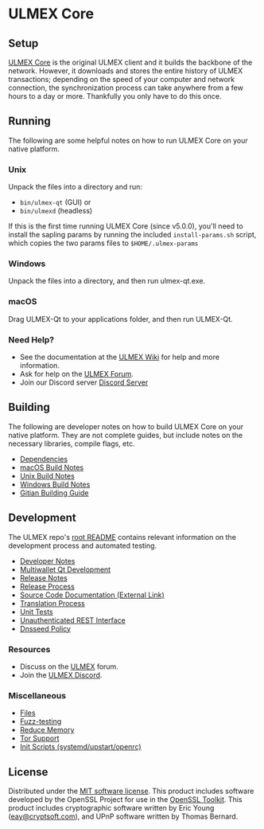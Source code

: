 ULMEX Core
=============

Setup
---------------------
[ULMEX Core](http://ulmex.org/wallet) is the original ULMEX client and it builds the backbone of the network. However, it downloads and stores the entire history of ULMEX transactions; depending on the speed of your computer and network connection, the synchronization process can take anywhere from a few hours to a day or more. Thankfully you only have to do this once.

Running
---------------------
The following are some helpful notes on how to run ULMEX Core on your native platform.

### Unix

Unpack the files into a directory and run:

- `bin/ulmex-qt` (GUI) or
- `bin/ulmexd` (headless)

If this is the first time running ULMEX Core (since v5.0.0), you'll need to install the sapling params by running the included `install-params.sh` script, which copies the two params files to `$HOME/.ulmex-params`

### Windows

Unpack the files into a directory, and then run ulmex-qt.exe.

### macOS

Drag ULMEX-Qt to your applications folder, and then run ULMEX-Qt.

### Need Help?

* See the documentation at the [ULMEX Wiki](https://github.com/ULMEX-Project/ULMEX/wiki)
for help and more information.
* Ask for help on the [ULMEX Forum](http://forum.ulmex.org/).
* Join our Discord server [Discord Server](https://discord.ulmex.org)

Building
---------------------
The following are developer notes on how to build ULMEX Core on your native platform. They are not complete guides, but include notes on the necessary libraries, compile flags, etc.

- [Dependencies](dependencies.md)
- [macOS Build Notes](build-osx.md)
- [Unix Build Notes](build-unix.md)
- [Windows Build Notes](build-windows.md)
- [Gitian Building Guide](gitian-building.md)

Development
---------------------
The ULMEX repo's [root README](/README.md) contains relevant information on the development process and automated testing.

- [Developer Notes](developer-notes.md)
- [Multiwallet Qt Development](multiwallet-qt.md)
- [Release Notes](release-notes.md)
- [Release Process](release-process.md)
- [Source Code Documentation (External Link)](https://www.fuzzbawls.pw/ulmex/doxygen/)
- [Translation Process](translation_process.md)
- [Unit Tests](unit-tests.md)
- [Unauthenticated REST Interface](REST-interface.md)
- [Dnsseed Policy](dnsseed-policy.md)

### Resources
* Discuss on the [ULMEX](http://forum.ulmex.org/) forum.
* Join the [ULMEX Discord](https://discord.ulmex.org).

### Miscellaneous
- [Files](files.md)
- [Fuzz-testing](fuzzing.md)
- [Reduce Memory](reduce-memory.md)
- [Tor Support](tor.md)
- [Init Scripts (systemd/upstart/openrc)](init.md)

License
---------------------
Distributed under the [MIT software license](/COPYING).
This product includes software developed by the OpenSSL Project for use in the [OpenSSL Toolkit](https://www.openssl.org/). This product includes
cryptographic software written by Eric Young ([eay@cryptsoft.com](mailto:eay@cryptsoft.com)), and UPnP software written by Thomas Bernard.
